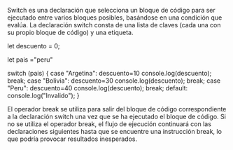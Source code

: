 Switch es una declaración que selecciona un bloque de código para ser ejecutado entre varios bloques posibles, 
basándose en una condición que evalúa. La declaración switch consta de una lista de claves 
(cada una con su propio bloque de código) y una etiqueta.

let descuento = 0;

let pais ="peru"

switch (pais) {
 case "Argetina":
    descuento=10
    console.log(descuento);
    break;
 case "Bolivia":
     descuento=30
    console.log(descuento);
    break;
 case "Peru":
     descuento=40
    console.log(descuento);
    break;
 default:
    console.log("Invalido");
}






El operador break se utiliza para salir del bloque de código correspondiente a la declaración switch una vez que
 se ha ejecutado el bloque de código. Si no se utiliza el operador break, el flujo de ejecución continuará 
 con las declaraciones siguientes hasta que se encuentre una instrucción break, lo que podría provocar
  resultados inesperados.